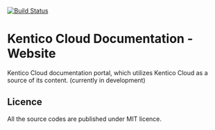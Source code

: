 [![Build Status](https://travis-ci.org/Kentico/kentico-cloud-docs-web.svg?branch=master)](https://travis-ci.org/Kentico/kentico-cloud-docs-web)

# Kentico Cloud Documentation - Website

Kentico Cloud documentation portal, which utilizes Kentico Cloud as a source of its content. (currently in development)

## Licence

All the source codes are published under MIT licence.
